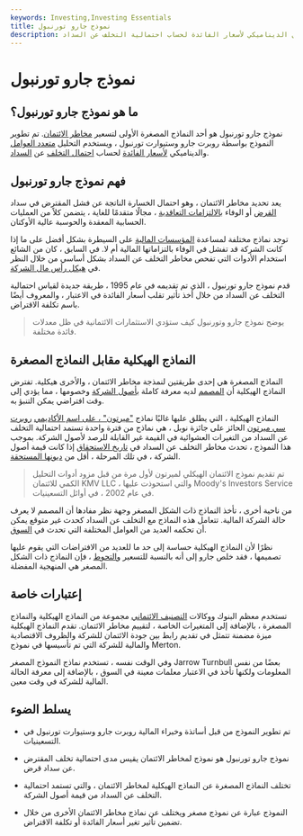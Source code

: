 ```yaml
---
keywords: Investing,Investing Essentials
title: نموذج جارو تورنبول
description: نموذج جارو تورنبول هو طريقة تسعير مخاطر الائتمان ذات الشكل المنخفض ، باستخدام التحليل الديناميكي لأسعار الفائدة لحساب احتمالية التخلف عن السداد.
---
```


# نموذج جارو تورنبول
## ما هو نموذج جارو تورنبول؟

نموذج جارو تورنبول هو أحد النماذج المصغرة الأولى لتسعير [مخاطر الائتمان](/creditrisk). تم تطوير النموذج بواسطة روبرت جارو وستيوارت تورنبول ، ويستخدم التحليل [متعدد العوامل](/multifactor-model) والديناميكي [لأسعار الفائدة](/interestrate) لحساب [احتمال التخلف](/defaultprobability) عن [السداد](/default2).

## فهم نموذج جارو تورنبول

يعد تحديد مخاطر الائتمان ، وهو احتمال الخسارة الناتجة عن فشل المقترض في سداد [القرض](/loan) أو الوفاء [بالالتزامات التعاقدية](/obligation) ، مجالًا متقدمًا للغاية ، يتضمن كلاً من العمليات الحسابية المعقدة والحوسبة عالية الأوكتان.

توجد نماذج مختلفة لمساعدة [المؤسسات المالية](/financialinstitution) على السيطرة بشكل أفضل على ما إذا كانت الشركة قد تفشل في الوفاء بالتزاماتها المالية أم لا. في السابق ، كان من الشائع استخدام الأدوات التي تفحص مخاطر التخلف عن السداد بشكل أساسي من خلال النظر في [هيكل رأس مال الشركة](/capitalstructure).

قدم نموذج جارو تورنبول ، الذي تم تقديمه في عام 1995 ، طريقة جديدة لقياس احتمالية التخلف عن السداد من خلال أخذ تأثير تقلب أسعار الفائدة في الاعتبار ، والمعروف أيضًا باسم تكلفة الاقتراض.

> يوضح نموذج جارو وتورنبول كيف ستؤدي الاستثمارات الائتمانية في ظل معدلات فائدة مختلفة.

>

## النماذج الهيكلية مقابل النماذج المصغرة

النماذج المصغرة هي إحدى طريقتين لنمذجة مخاطر الائتمان ، والأخرى هيكلية. تفترض النماذج الهيكلية أن [المصمم](/liability) لديه معرفة كاملة [بأصول الشركة](/asset) وخصومها ، مما يؤدي إلى وقت افتراضي يمكن التنبؤ به.

النماذج الهيكلية ، التي يطلق عليها غالبًا نماذج ["ميرتون" ، على اسم الأكاديمي](/mertonmodel) [روبرت سي ميرتون](/robert-c-merton) الحائز على جائزة نوبل ، هي نماذج من فترة واحدة تستمد احتمالية التخلف عن السداد من التغيرات العشوائية في القيمة غير القابلة للرصد لأصول الشركة. بموجب هذا النموذج ، تحدث مخاطر التخلف عن السداد في [تاريخ الاستحقاق](/maturitydate) إذا كانت قيمة أصول الشركة ، في تلك المرحلة ، أقل من [ديونها المستحقة](/debt).

> تم تقديم نموذج الائتمان الهيكلي لميرتون لأول مرة من قبل مزود أدوات التحليل الكمي للائتمان KMV LLC ، والتي استحوذت عليها Moody's Investors Service في عام 2002 ، في أوائل التسعينيات.

>

من ناحية أخرى ، تأخذ النماذج ذات الشكل المصغر وجهة نظر مفادها أن المصمم لا يعرف حالة الشركة المالية. تتعامل هذه النماذج مع التخلف عن السداد كحدث غير متوقع يمكن أن تحكمه العديد من العوامل المختلفة التي تحدث في [السوق](/market).

نظرًا لأن النماذج الهيكلية حساسة إلى حد ما للعديد من الافتراضات التي يقوم عليها تصميمها ، فقد خلص جارو إلى أنه بالنسبة للتسعير [والتحوط](/hedge) ، فإن النماذج ذات الشكل المصغر هي المنهجية المفضلة.

## إعتبارات خاصة

تستخدم معظم البنوك ووكالات [التصنيف الائتماني](/creditrating) مجموعة من النماذج الهيكلية والنماذج المصغرة ، بالإضافة إلى المتغيرات الخاصة ، لتقييم مخاطر الائتمان. تقدم النماذج الهيكلية ميزة مضمنة تتمثل في تقديم رابط بين جودة الائتمان للشركة والظروف الاقتصادية والمالية للشركة التي تم تأسيسها في نموذج Merton.

وفي الوقت نفسه ، تستخدم نماذج النموذج المصغر Jarrow Turnbull بعضًا من نفس المعلومات ولكنها تأخذ في الاعتبار معلمات معينة في السوق ، بالإضافة إلى معرفة الحالة المالية للشركة في وقت معين.

## يسلط الضوء

- تم تطوير النموذج من قبل أساتذة وخبراء المالية روبرت جارو وستيوارت تورنبول في التسعينيات.

- نموذج جارو تورنبول هو نموذج لمخاطر الائتمان يقيس مدى احتمالية تخلف المقترض عن سداد قرض.

- تختلف النماذج المصغرة عن النماذج الهيكلية لمخاطر الائتمان ، والتي تستمد احتمالية التخلف عن السداد من قيمة أصول الشركة.

- النموذج عبارة عن نموذج مصغر ويختلف عن نماذج مخاطر الائتمان الأخرى من خلال تضمين تأثير تغير أسعار الفائدة أو تكلفة الاقتراض.

